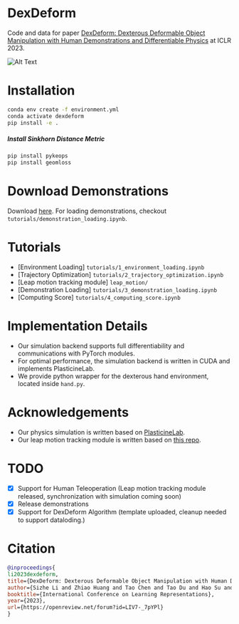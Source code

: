 # DexDeform
Code and data for paper [DexDeform: Dexterous Deformable Object Manipulation with Human Demonstrations and Differentiable Physics](https://openreview.net/pdf?id=LIV7-_7pYPl) at ICLR 2023.

![Alt Text](https://github.com/lester0866/DexDeform/blob/main/misc/flip.gif)

# Installation

```bash
conda env create -f environment.yml
conda activate dexdeform
pip install -e .
```

##### Install Sinkhorn Distance Metric

```bash
pip install pykeops
pip install geomloss
```


# Download Demonstrations

Download [here](https://drive.google.com/drive/folders/1xVS9ui5eHVCBFvmIAQ_mRqacEj-0__Hr?usp=sharing). For loading demonstrations, checkout `tutorials/demonstration_loading.ipynb`.

# Tutorials

- [Environment Loading] `tutorials/1_environment_loading.ipynb`
- [Trajectory Optimization] `tutorials/2_trajectory_optimization.ipynb`
- [Leap motion tracking module] `leap_motion/`
- [Demonstration Loading] `tutorials/3_demonstration_loading.ipynb`
- [Computing Score] `tutorials/4_computing_score.ipynb`

# Implementation Details

- Our simulation backend supports full differentiability and communications with PyTorch modules.
- For optimal performance, the simulation backend is written in CUDA and implements PlasticineLab. 
- We provide python wrapper for the dexterous hand environment, located inside `hand.py`. 

# Acknowledgements

- Our physics simulation is written based on [PlasticineLab](https://github.com/hzaskywalker/PlasticineLab).
- Our leap motion tracking module is written based on [this repo](https://github.com/szahlner/shadow-teleop/tree/main/leap_motion).


# TODO
- [x] Support for Human Teleoperation (Leap motion tracking module released, synchronization with simulation coming soon)
- [x] Release demonstrations
- [x] Support for DexDeform Algorithm (template uploaded, cleanup needed to support dataloding.)

# Citation

```bibtex
@inproceedings{
li2023dexdeform,
title={DexDeform: Dexterous Deformable Object Manipulation with Human Demonstrations and Differentiable Physics},
author={Sizhe Li and Zhiao Huang and Tao Chen and Tao Du and Hao Su and Joshua B. Tenenbaum and Chuang Gan},
booktitle={International Conference on Learning Representations},
year={2023},
url={https://openreview.net/forum?id=LIV7-_7pYPl}
}
```
